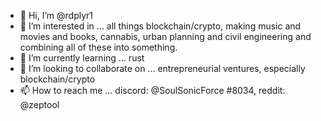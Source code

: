 - 👋 Hi, I’m @rdplyr1
- 👀 I’m interested in ... all things blockchain/crypto, making music and movies and books, cannabis, urban planning and civil engineering and combining all of these into something.
- 🌱 I’m currently learning ... rust
- 💞️ I’m looking to collaborate on ... entrepreneurial ventures, especially blockchain/crypto
- 📫 How to reach me ... discord: @SoulSonicForce #8034, reddit: @zeptool

<!---
rdplyr1/rdplyr1 is a ✨ special ✨ repository because its `README.md` (this file) appears on your GitHub profile.
You can click the Preview link to take a look at your changes.
--->
